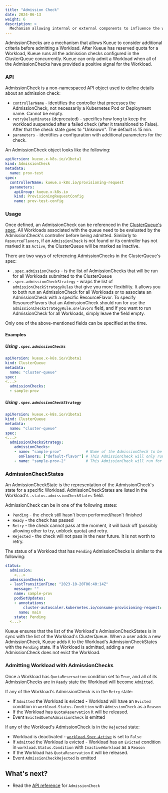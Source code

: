 ```yaml
---
title: "Admission Check"
date: 2024-06-13
weight: 6
description: >
  Mechanism allowing internal or external components to influence the workload's admission.
---
```


AdmissionChecks are a mechanism that allows Kueue to consider additional criteria before admitting a Workload.
After Kueue has reserved quota for a Workload, Kueue runs all the admission checks configured
in the ClusterQueue concurrently.
Kueue can only admit a Workload when all of the AdmissionChecks have provided a positive signal for the Workload.

### API

AdmissionCheck is a non-namespaced API object used to define details about an admission check:

- `controllerName` - identifies the controller that processes the AdmissionCheck, not necessarily a Kubernetes Pod or Deployment name. Cannot be empty.
- `retryDelayMinutes` (deprecated) - specifies how long to keep the workload suspended after a failed check (after it transitioned to False). After that the check state goes to "Unknown". The default is 15 min.
- `parameters` - identifies a configuration with additional parameters for the check.

An AdmissionCheck object looks like the following:
```yaml
apiVersion: kueue.x-k8s.io/v1beta1
kind: AdmissionCheck
metadata:
  name: prov-test
spec:
  controllerName: kueue.x-k8s.io/provisioning-request
  parameters:
    apiGroup: kueue.x-k8s.io
    kind: ProvisioningRequestConfig
    name: prov-test-config
```

### Usage

Once defined, an AdmissionCheck can be referenced in the [ClusterQueue's spec](/docs/concepts/cluster_queue). All Workloads associated with the queue need to be evaluated by the AdmissionCheck's controller before being admitted.
Similarly to `ResourceFlavors`, if an `AdmissionCheck` is not found or its controller has not marked it as `Active`, the ClusterQueue will be marked as Inactive.

There are two ways of referencing AdmissionChecks in the ClusterQueue's spec:

- `.spec.admissionChecks` - is the list of AdmissionChecks that will be run for all Workloads submitted to the ClusterQueue
- `.spec.admissionCheckStrategy` - wraps the list of `admissionCheckStrategyRules` that give you more flexibility. It allows you to both run an AdmissionCheck for all Workloads or to associate an AdmissionCheck
with a specific ResourceFlavor. To specify ResourceFlavors that an AdmissionCheck should run for use the `admissionCheckStrategyRule.onFlavors` field, and if you want to run AdmissionCheck for all Workloads, simply leave the field empty.

Only one of the above-mentioned fields can be specified at the time.

#### Examples

##### Using `.spec.admissionChecks`

```yaml
apiVersion: kueue.x-k8s.io/v1beta1
kind: ClusterQueue
metadata:
  name: "cluster-queue"
spec:
<...>
  admissionChecks:
  - sample-prov
```

##### Using `.spec.admissionCheckStrategy`

```yaml
apiVersion: kueue.x-k8s.io/v1beta1
kind: ClusterQueue
metadata:
  name: "cluster-queue"
spec:
<...>
  admissionChecksStrategy:
    admissionChecks:
    - name: "sample-prov"           # Name of the AdmissionCheck to be run
      onFlavors: ["default-flavor"] # This AdmissionCheck will only run for Workloads that use default-flavor
    - name: "sample-prov-2"         # This AdmissionCheck will run for all Workloads regardless of a used ResourceFlavor
```


### AdmissionCheckStates

An AdmissionCheckState is the representation of the AdmissionCheck's state for a specific Workload.
AdmissionCheckStates are listed in the Workload's `.status.admissionCheckStates` field.

AdmissionCheck can be in one of the following states:
- `Pending` - the check still hasn't been performed/hasn't finished
- `Ready` - the check has passed
- `Retry` - the check cannot pass at the moment, it will back off (possibly allowing other to try, unblock quota) and retry.
- `Rejected` - the check will not pass in the near future. It is not worth to retry.

The status of a Workload that has `Pending` AdmissionChecks is similar to the following:
```yaml
status:
  admission:
    <...>
  admissionChecks:
  - lastTransitionTime: "2023-10-20T06:40:14Z"
    message: ""
    name: sample-prov
    podSetUpdates:
    - annotations:
        cluster-autoscaler.kubernetes.io/consume-provisioning-request: job-prov-job-9815b-sample-prov
      name: main
    state: Pending
  <...>
```

Kueue ensures that the list of the Workload's AdmissionCheckStates is in sync with the list of the Workload's ClusterQueue.
When a user adds a new AdmissionCheck, Kueue adds it to the Workload's AdmissionCheckStates with the `Pending` state.
If a Workload is admitted, adding a new AdmissionCheck does not evict the Workload.

### Admitting Workload with AdmissionChecks

Once a Workload has `QuotaReservation` condition set to `True`, and all of its AdmissionChecks are in `Ready` state the Workload will become `Admitted`.

If any of the Workload's AdmissionCheck is in the `Retry` state:
  - If `Admitted` the Workload is evicted - Workload will have an `Evicted` condition in `workload.Status.Condition` with `AdmissionCheck` as a `Reason`
  - If the Workload has `QuotaReservation` it will be released.
  - Event `EvictedDueToAdmissionCheck` is emitted

If any of the Workload's AdmissionCheck is in the `Rejected` state:
  - Workload is deactivated - [`workload.Spec.Active`](docs/concepts/workload/#active) is set to `False`
  - If `Admitted` the Workload is evicted - Workload has an `Evicted` condition in `workload.Status.Condition` with `InactiveWorkload` as a `Reason`
  - If the Workload has `QuotaReservation` it will be released.
  - Event `AdmissionCheckRejected` is emitted

## What's next?

- Read the [API reference](/docs/reference/kueue.v1beta1/#kueue-x-k8s-io-v1beta1-AdmissionCheck) for `AdmissionCheck`
